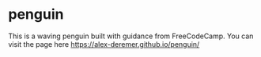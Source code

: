 # penguin
This is a waving penguin built with guidance from FreeCodeCamp. You can visit the page here https://alex-deremer.github.io/penguin/
